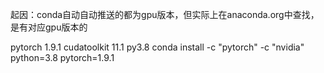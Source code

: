 
起因：conda自动自动推送的都为gpu版本，但实际上在anaconda.org中查找，是有对应gpu版本的

pytorch 1.9.1 cudatoolkit 11.1 py3.8
conda install -c "pytorch" -c "nvidia" python=3.8 pytorch=1.9.1